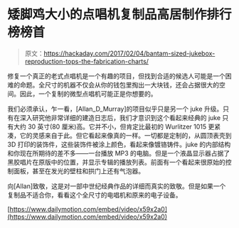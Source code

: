 # 矮脚鸡大小的点唱机复制品高居制作排行榜榜首

> 原文：<https://hackaday.com/2017/02/04/bantam-sized-jukebox-reproduction-tops-the-fabrication-charts/>

修复一个真正的老式点唱机是一个有趣的项目，但找到合适的候选人可能是一个困难的命题。全尺寸的机器不仅会从你的钱包里掏出一大块钱，还会占据很大的空间。因此，一个复制的微型点唱机可能正是你想要的。

我们必须承认，乍一看，[Allan_D_Murray]的项目似乎只是另一个 juke 升级。只有在深入研究他非常详细的建造日志后，我们才意识到这个看起来经典的 juke 只有大约 30 英寸(80 厘米)高。它并不小，但肯定比最初的 Wurlitzer 1015 更紧凑，它的灵感来自于此。但它看起来像真的一样。一切都是定制的，从圆顶表壳到 3D 打印的装饰件，这些装饰件被涂上颜色，看起来像镀铬铸件。juke 的内部结构和你现在所期待的差不多——一台播放 MP3 的电脑。但是一个液晶显示器占据了黑胶唱片在原版中的位置，并显示专辑的播放列表。前面有一个看起来很原始的控制面板，甚至在发光的壁柱和拱门上还有气泡器。

向[Allan]致敬，这是对一部中世纪经典作品的详细而真实的致敬。但是如果一个复制品不适合你，看看这个全尺寸的电唱机和原来的电子设备。

[https://www.dailymotion.com/embed/video/x59x2a0](https://www.dailymotion.com/embed/video/x59x2a0)